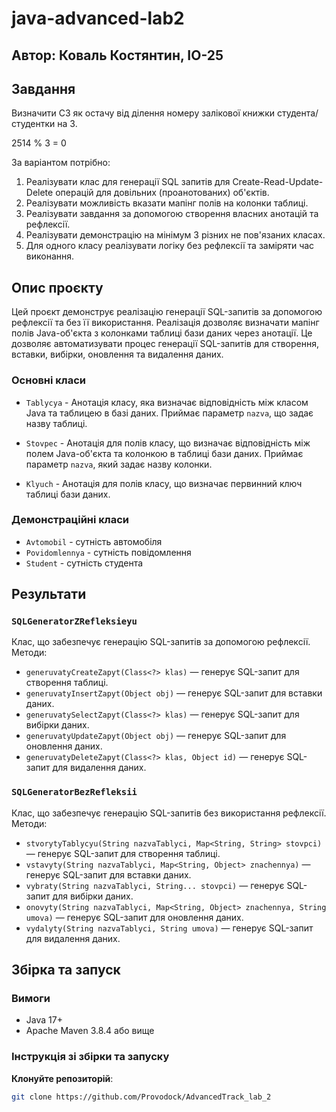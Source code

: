# java-advanced-lab2

## Автор: Коваль Костянтин, ІО-25

## Завдання
Визначити C3 як остачу від ділення номеру залікової книжки студента/студентки на 3.

2514 % 3 = 0

За варіантом потрібно:
1. Реалізувати клас для генерації SQL запитів для Create-Read-Update-Delete операцій для довільних (проанотованих) об'єктів.
2. Реалізувати можливість вказати мапінг полів на колонки таблиці.
3. Реалізувати завдання за допомогою створення власних анотацій та рефлексії.
4. Реалізувати демонстрацію на мінімум 3 різних не пов'язаних класах.
5. Для одного класу реалізувати логіку без рефлексії та заміряти час виконання.

## Опис проєкту

Цей проєкт демонструє реалізацію генерації SQL-запитів за допомогою рефлексії та без її використання.
Реалізація дозволяє визначати мапінг полів Java-об'єкта з колонками таблиці бази даних через анотації.
Це дозволяє автоматизувати процес генерації SQL-запитів для створення, вставки, вибірки, оновлення та
видалення даних.

### Основні класи

- `Tablycya` - Анотація класу, яка визначає відповідність між класом Java та таблицею в базі даних. Приймає
параметр `nazva`, що задає назву таблиці.

- `Stovpec` - Анотація для полів класу, що визначає відповідність між полем Java-об'єкта та колонкою в таблиці
бази даних. Приймає параметр `nazva`, який задає назву колонки.

- `Klyuch` - Анотація для полів класу, що визначає первинний ключ таблиці бази даних.

### Демонстраційні класи
- `Avtomobil` - сутність автомобіля
- `Povidomlennya` - сутність повідомлення
- `Student` - сутність студента

## Результати

### `SQLGeneratorZRefleksieyu`

Клас, що забезпечує генерацію SQL-запитів за допомогою рефлексії. Методи:

- `generuvatyCreateZapyt(Class<?> klas)` — генерує SQL-запит для створення таблиці.
- `generuvatyInsertZapyt(Object obj)` — генерує SQL-запит для вставки даних.
- `generuvatySelectZapyt(Class<?> klas)` — генерує SQL-запит для вибірки даних.
- `generuvatyUpdateZapyt(Object obj)` — генерує SQL-запит для оновлення даних.
- `generuvatyDeleteZapyt(Class<?> klas, Object id)` — генерує SQL-запит для видалення даних.

### `SQLGeneratorBezRefleksii`

Клас, що забезпечує генерацію SQL-запитів без використання рефлексії. Методи:

- `stvorytyTablycyu(String nazvaTablyci, Map<String, String> stovpci)` — генерує SQL-запит для створення таблиці.
- `vstavyty(String nazvaTablyci, Map<String, Object> znachennya)` — генерує SQL-запит для вставки даних.
- `vybraty(String nazvaTablyci, String... stovpci)` — генерує SQL-запит для вибірки даних.
- `onovyty(String nazvaTablyci, Map<String, Object> znachennya, String umova)` — генерує SQL-запит для оновлення даних.
- `vydalyty(String nazvaTablyci, String umova)` — генерує SQL-запит для видалення даних.

## Збірка та запуск

### Вимоги
- Java 17+
- Apache Maven 3.8.4 або вище

### Інструкція зі збірки та запуску

**Клонуйте репозиторій**:
   ```bash
   git clone https://github.com/Provodock/AdvancedTrack_lab_2
   ```

